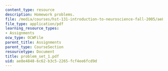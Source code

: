 ```yaml
---
content_type: resource
description: Homework problems.
file: /media/courses/hst-131-introduction-to-neuroscience-fall-2005/ae8e48486c62b3c52265fcf4ee6fcd9d_problem_set_1.pdf
file_type: application/pdf
learning_resource_types:
- Assignments
ocw_type: OCWFile
parent_title: Assignments
parent_type: CourseSection
resourcetype: Document
title: problem_set_1.pdf
uid: ae8e4848-6c62-b3c5-2265-fcf4ee6fcd9d
---
```

